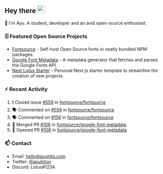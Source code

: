 ## Hey there <img src="https://media.giphy.com/media/hvRJCLFzcasrR4ia7z/giphy.gif" width="25" height="25">

📝 I'm Ayu. A student, developer and an avid open-source enthusiast.

### 🗄 Featured Open Source Projects

- [Fontsource](https://github.com/fontsource/fontsource) - Self-host Open Source fonts in neatly bundled NPM packages.
- [Google Font Metadata](https://github.com/fontsource/google-font-metadata) - A metadata generator that fetches and parses the Google Fonts API.
- [Next Lotus Starter](https://github.com/DecliningLotus/next-lotus-starter) - Personal Next.js starter template to streamline the creation of new projects.

### ⚡ Recent Activity

<!--START_SECTION:activity-->

1. ❗️ Closed issue [#559](https://github.com/fontsource/fontsource/issues/559) in [fontsource/fontsource](https://github.com/fontsource/fontsource)
2. 🗣 Commented on [#559](https://github.com/fontsource/fontsource/issues/559) in [fontsource/fontsource](https://github.com/fontsource/fontsource)
3. 🗣 Commented on [#156](https://github.com/fontsource/fontsource/issues/156) in [fontsource/fontsource](https://github.com/fontsource/fontsource)
4. 🎉 Merged PR [#108](https://github.com/fontsource/google-font-metadata/pull/108) in [fontsource/google-font-metadata](https://github.com/fontsource/google-font-metadata)
5. 💪 Opened PR [#108](https://github.com/fontsource/google-font-metadata/pull/108) in [fontsource/google-font-metadata](https://github.com/fontsource/google-font-metadata)
<!--END_SECTION:activity-->

### 📫 Contact

- Email: hello@ayuhito.com
- Twitter: [@ayuhitoo](https://twitter.com/ayuhitoo)
- Discord: Lotus#1234
